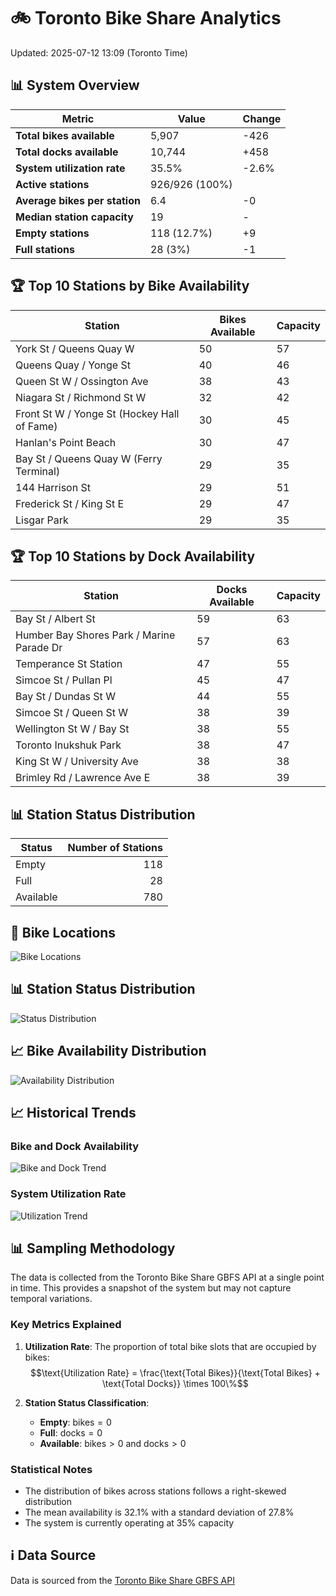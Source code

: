 # 🚲 Toronto Bike Share Analytics

Updated: 2025-07-12 13:09 (Toronto Time)

## 📊 System Overview
| Metric | Value | Change |
|--------|-------|--------|
| **Total bikes available** | 5,907 | -426 |
| **Total docks available** | 10,744 | +458 |
| **System utilization rate** | 35.5% | -2.6% |
| **Active stations** | 926/926 (100%) |  |
| **Average bikes per station** | 6.4 | -0 |
| **Median station capacity** | 19 | - |
| **Empty stations** | 118 (12.7%) | +9 |
| **Full stations** | 28 (3%) | -1 |

## 🏆 Top 10 Stations by Bike Availability
| Station | Bikes Available | Capacity |
|---------|-----------------|----------|
| York St / Queens Quay W | 50 | 57 |
| Queens Quay / Yonge St | 40 | 46 |
| Queen St W / Ossington Ave | 38 | 43 |
| Niagara St / Richmond St W | 32 | 42 |
| Front St W / Yonge St (Hockey Hall of Fame) | 30 | 45 |
| Hanlan's Point Beach | 30 | 47 |
| Bay St / Queens Quay W (Ferry Terminal) | 29 | 35 |
| 144 Harrison St | 29 | 51 |
| Frederick St / King St E | 29 | 47 |
| Lisgar Park | 29 | 35 |

## 🏆 Top 10 Stations by Dock Availability
| Station | Docks Available | Capacity |
|---------|-----------------|----------|
| Bay St / Albert St | 59 | 63 |
| Humber Bay Shores Park / Marine Parade Dr | 57 | 63 |
| Temperance St Station | 47 | 55 |
| Simcoe St / Pullan Pl | 45 | 47 |
| Bay St / Dundas St W | 44 | 55 |
| Simcoe St / Queen St W | 38 | 39 |
| Wellington St W / Bay St | 38 | 55 |
| Toronto Inukshuk Park | 38 | 47 |
| King St W / University Ave | 38 | 38 |
| Brimley Rd / Lawrence Ave E  | 38 | 39 |

## 📊 Station Status Distribution
| Status     | Number of Stations |
|------------|-------------------:|
| Empty      | 118 |
| Full       | 28 |
| Available  | 780 |

## 📍 Bike Locations
![Bike Locations](docs/plots/location_plot.png)

## 📊 Station Status Distribution
![Status Distribution](docs/plots/status_distribution.png)

## 📈 Bike Availability Distribution
![Availability Distribution](docs/plots/availability_dist.png)

## 📈 Historical Trends
### Bike and Dock Availability
![Bike and Dock Trend](docs/plots/time_series/bike_dock_trend.png)

### System Utilization Rate
![Utilization Trend](docs/plots/time_series/utilization_trend.png)

## 📊 Sampling Methodology
The data is collected from the Toronto Bike Share GBFS API at a single point in time. This provides a snapshot of the system but may not capture temporal variations.

### Key Metrics Explained
1. **Utilization Rate**: The proportion of total bike slots that are occupied by bikes:
   $$\text{Utilization Rate} = \frac{\text{Total Bikes}}{\text{Total Bikes} + \text{Total Docks}} \times 100\%$$

2. **Station Status Classification**:
   - **Empty**: $\text{bikes} = 0$
   - **Full**: $\text{docks} = 0$
   - **Available**: $\text{bikes} > 0$ and $\text{docks} > 0$

### Statistical Notes
- The distribution of bikes across stations follows a right-skewed distribution
- The mean availability is 32.1% with a standard deviation of 27.8%
- The system is currently operating at 35% capacity

## ℹ️ Data Source
Data is sourced from the [Toronto Bike Share GBFS API](https://tor.publicbikesystem.net/ube/gbfs/v1/en/station_status)
